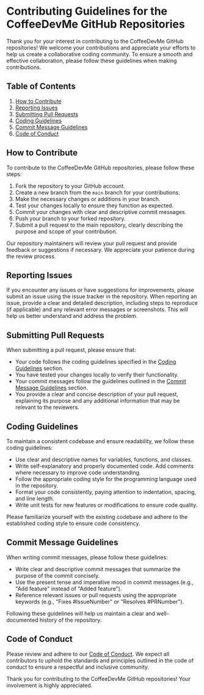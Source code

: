 # Contributing Guidelines for the CoffeeDevMe GitHub Repositories

Thank you for your interest in contributing to the CoffeeDevMe GitHub repositories! We welcome your contributions and appreciate your efforts to help us create a collaborative coding community. To ensure a smooth and effective collaboration, please follow these guidelines when making contributions.

## Table of Contents
1. [How to Contribute](#how-to-contribute)
2. [Reporting Issues](#reporting-issues)
3. [Submitting Pull Requests](#submitting-pull-requests)
4. [Coding Guidelines](#coding-guidelines)
5. [Commit Message Guidelines](#commit-message-guidelines)
6. [Code of Conduct](#code-of-conduct)

## How to Contribute
To contribute to the CoffeeDevMe GitHub repositories, please follow these steps:

1. Fork the repository to your GitHub account.
2. Create a new branch from the `main` branch for your contributions.
3. Make the necessary changes or additions in your branch.
4. Test your changes locally to ensure they function as expected.
5. Commit your changes with clear and descriptive commit messages.
6. Push your branch to your forked repository.
7. Submit a pull request to the main repository, clearly describing the purpose and scope of your contribution.

Our repository maintainers will review your pull request and provide feedback or suggestions if necessary. We appreciate your patience during the review process.

## Reporting Issues
If you encounter any issues or have suggestions for improvements, please submit an issue using the issue tracker in the repository. When reporting an issue, provide a clear and detailed description, including steps to reproduce (if applicable) and any relevant error messages or screenshots. This will help us better understand and address the problem.

## Submitting Pull Requests
When submitting a pull request, please ensure that:

- Your code follows the coding guidelines specified in the [Coding Guidelines](#coding-guidelines) section.
- You have tested your changes locally to verify their functionality.
- Your commit messages follow the guidelines outlined in the [Commit Message Guidelines](#commit-message-guidelines) section.
- You provide a clear and concise description of your pull request, explaining its purpose and any additional information that may be relevant to the reviewers.

## Coding Guidelines
To maintain a consistent codebase and ensure readability, we follow these coding guidelines:

- Use clear and descriptive names for variables, functions, and classes.
- Write self-explanatory and properly documented code. Add comments where necessary to improve code understanding.
- Follow the appropriate coding style for the programming language used in the repository.
- Format your code consistently, paying attention to indentation, spacing, and line length.
- Write unit tests for new features or modifications to ensure code quality.

Please familiarize yourself with the existing codebase and adhere to the established coding style to ensure code consistency.

## Commit Message Guidelines
When writing commit messages, please follow these guidelines:

- Write clear and descriptive commit messages that summarize the purpose of the commit concisely.
- Use the present tense and imperative mood in commit messages (e.g., "Add feature" instead of "Added feature").
- Reference relevant issues or pull requests using the appropriate keywords (e.g., "Fixes #IssueNumber" or "Resolves #PRNumber").

Following these guidelines will help us maintain a clear and well-documented history of the repository.

## Code of Conduct
Please review and adhere to our [Code of Conduct](./CODE_OF_CONDUCT.md). We expect all contributors to uphold the standards and principles outlined in the code of conduct to ensure a respectful and inclusive community.

Thank you for contributing to the CoffeeDevMe GitHub repositories! Your involvement is highly appreciated.